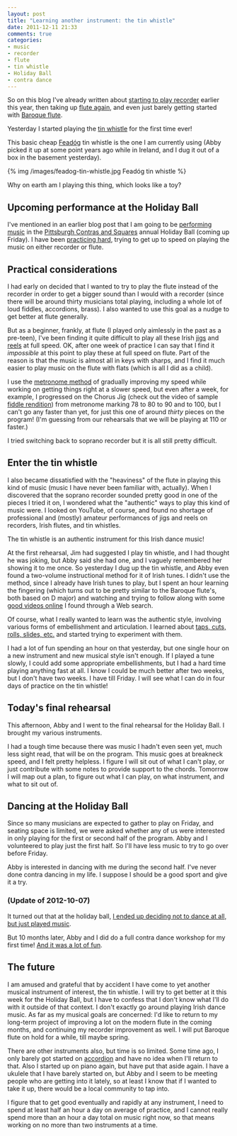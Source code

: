 ```yaml
---
layout: post
title: "Learning another instrument: the tin whistle"
date: 2011-12-11 21:33
comments: true
categories:
- music
- recorder
- flute
- tin whistle
- Holiday Ball
- contra dance
---
```

So on this blog I've already written about [starting to play recorder](/blog/categories/recorder/) earlier this year, then taking up [flute again](/blog/categories/flute/), and even just barely getting started with [Baroque flute](/blog/categories/baroque-flute/).

Yesterday I started playing the [tin whistle](http://en.wikipedia.org/wiki/Tin_whistle) for the first time ever!

This basic cheap [Feadóg](http://www.feadog.ie/) tin whistle is the one I am currently using (Abby picked it up at some point years ago while in Ireland, and I dug it out of a box in the basement yesterday).

{% img /images/feadog-tin-whistle.jpg Feadóg tin whistle %}

Why on earth am I playing this thing, which looks like a toy?

<!--more-->

## Upcoming performance at the Holiday Ball

I've mentioned in an earlier blog post that I am going to be [performing music](/blog/2011/12/01/im-going-to-perform-music-much-sooner-than-i-expected-monday/) in the [Pittsburgh Contras and Squares](http://pittsburghcontra.org/) annual Holiday Ball (coming up Friday). I have been [practicing hard](/blog/2011/12/05/busy-evening-performing-at-phipps-followed-by-rehearsal-for-another-gig/), trying to get up to speed on playing the music on either recorder or flute.

## Practical considerations

I had early on decided that I wanted to try to play the flute instead of the recorder in order to get a bigger sound than I would with a recorder (since there will be around thirty musicians total playing, including a whole lot of loud fiddles, accordions, brass). I also wanted to use this goal as a nudge to get better at flute generally.

But as a beginner, frankly, at flute (I played only aimlessly in the past as a pre-teen), I've been finding it quite difficult to play all these Irish [jigs](http://en.wikipedia.org/wiki/Jig) and [reels](http://en.wikipedia.org/wiki/Reel_\(dance\)) at full speed. OK, after one week of practice I can say that I find it *impossible* at this point to play these at full speed on flute. Part of the reason is that the music is almost all in keys with sharps, and I find it much easier to play music on the flute with flats (which is all I did as a child).

I use the [metronome method](/blog/2011/09/29/a-musicians-best-friend/) of gradually improving my speed while working on getting things right at a slower speed, but even after a week, for example, I progressed on the Chorus Jig (check out the video of sample [fiddle rendition](http://www.youtube.com/watch?v=69BzrCkEvdU)) from metronome marking 78 to 80 to 90 and to 100, but I can't go any faster than yet, for just this one of around *thirty* pieces on the program! (I'm guessing from our rehearsals that we will be playing at 110 or faster.)

I tried switching back to soprano recorder but it is all still pretty difficult.

## Enter the tin whistle

I also became dissatisfied with the "heaviness" of the flute in playing this kind of music (music I have never been familiar with, actually). When I discovered that the soprano recorder sounded pretty good in one of the pieces I tried it on, I wondered what the "authentic" ways to play this kind of music were. I looked on YouTube, of course, and found no shortage of professional and (mostly) amateur performances of jigs and reels on recorders, Irish flutes, and tin whistles.

The tin whistle is an authentic instrument for this Irish dance music!

At the first rehearsal, Jim had suggested I play tin whistle, and I had thought he was joking, but Abby said she had one, and I vaguely remembered her showing it to me once. So yesterday I dug up the tin whistle, and Abby even found a two-volume instructional method for it of Irish tunes. I didn't use the method, since I already have Irish tunes to play, but I spent an hour learning the fingering (which turns out to be pretty similar to the Baroque flute's, both based on D major) and watching and trying to follow along with some [good videos online](http://www.whistletutor.com/) I found through a Web search.

Of course, what I really wanted to learn was the authentic style, involving various forms of embellishment and articulation. I learned about [taps, cuts, rolls, slides, etc.](http://www.whistletutor.com/lessons/intermediate) and started trying to experiment with them.

I had a lot of fun spending an hour on that yesterday, but one single hour on a new instrument and new musical style isn't enough. If I played a tune slowly, I could add some appropriate embellishments, but I had a hard time playing anything fast at all. I know I could be much better after two weeks, but I don't have two weeks. I have till Friday. I will see what I can do in four days of practice on the tin whistle!

## Today's final rehearsal

This afternoon, Abby and I went to the final rehearsal for the Holiday Ball. I brought my various instruments.

I had a tough time because there was music I hadn't even seen yet, much less sight read, that will be on the program. This music goes at breakneck speed, and I felt pretty helpless. I figure I will sit out of what I can't play, or just contribute with some notes to provide support to the chords. Tomorrow I will map out a plan, to figure out what I can play, on what instrument, and what to sit out of.

## Dancing at the Holiday Ball

Since so many musicians are expected to gather to play on Friday, and seating space is limited, we were asked whether any of us were interested in only playing for the first or second half of the program. Abby and I volunteered to play just the first half. So I'll have less music to try to go over before Friday.

Abby is interested in dancing with me during the second half. I've never done contra dancing in my life. I suppose I should be a good sport and give it a try.

### (Update of 2012-10-07)

It turned out that at the holiday ball, [I ended up deciding not to dance at all, but just played music](/blog/2011/12/16/playing-recorder-and-flute-at-the-holiday-ball/).

But 10 months later, Abby and I did do a full contra dance workshop for my first time! [And it was a lot of fun](/blog/2012/10/07/my-first-contra-dance-workshop-unexpected-fun/).

## The future

I am amused and grateful that by accident I have come to yet another musical instrument of interest, the tin whistle. I will try to get better at it this week for the Holiday Ball, but I have to confess that I don't know what I'll do with it outside of that context. I don't exactly go around playing Irish dance music. As far as my musical goals are concerned: I'd like to return to my long-term project of improving a lot on the modern flute in the coming months, and continuing my recorder improvement as well. I will put Baroque flute on hold for a while, till maybe spring.

There are other instruments also, but time is so limited. Some time ago, I only barely got started on [accordion](/blog/categories/accordion/) and have no idea when I'll return to that. Also I started up on piano again, but have put that aside again. I have a ukulele that I have barely started on, but Abby and I seem to be meeting people who are getting into it lately, so at least I know that if I wanted to take it up, there would be a local community to tap into.

I figure that to get good eventually and rapidly at any instrument, I need to spend at least half an hour a day on average of practice, and I cannot really spend more than an hour a day total on music right now, so that means working on no more than two instruments at a time.
